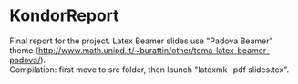 # KondorReport
Final report for the project.
Latex Beamer slides use "Padova Beamer" theme (http://www.math.unipd.it/~burattin/other/tema-latex-beamer-padova/).
<br> Compilation: first move to src folder, then launch "latexmk -pdf slides.tex".
